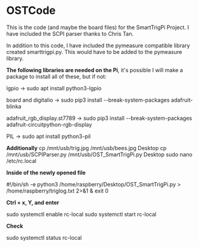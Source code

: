 # OSTCode
This is the code (and maybe the board files) for the SmartTrigPi Project. I have included the SCPI parser thanks to Chris Tan.

In addition to this code, I have included the pymeasure compatible library created smarttrigpi.py. This would have to be added
to the pymeasure library.

**The following libraries are needed on the Pi**, it's possible I will make a package to install all of these, but if not:

lgpio -> sudo apt install python3-lgpio

board and digitalio -> sudo pip3 install --break-system-packages adafruit-blinka

adafruit_rgb_display.st7789 -> sudo pip3 install --break-system-packages adafruit-circuitpython-rgb-display

PIL -> sudo apt install python3-pil

**Additionally**
cp /mnt/usb/trig.jpg /mnt/usb/bees.jpg Desktop
cp /mnt/usb/SCPIParser.py /mnt/usb/OST_SmartTrigPi.py Desktop
sudo nano /etc/rc.local


**Inside of the newly opened file**

#!/bin/sh -e
python3 /home/raspberry/Desktop/OST_SmartTrigPi.py > /home/raspberry/triglog.txt 2>&1 &
exit 0

**Ctrl + x, Y, and enter**

sudo systemctl enable rc-local
sudo systemctl start rc-local

**Check**

sudo systemctl status rc-local
